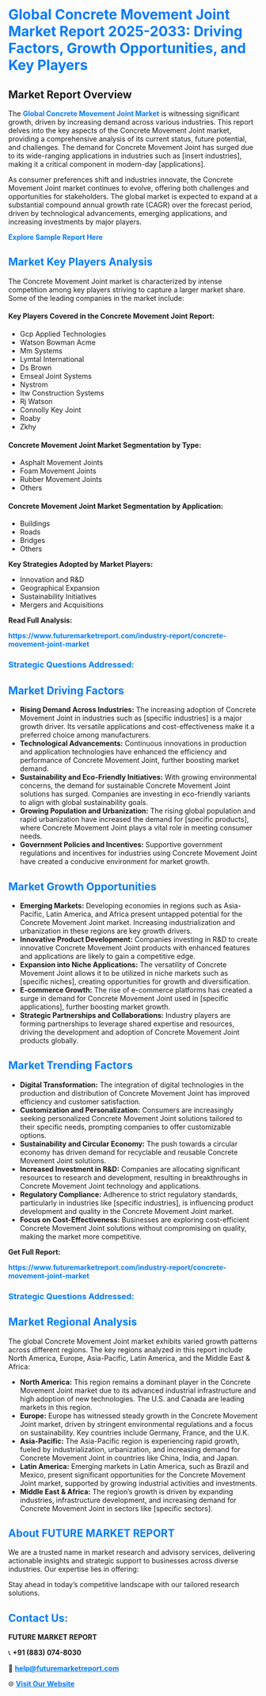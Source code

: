 <h1 style="color: #007BFF;">Global Concrete Movement Joint Market Report 2025-2033: Driving Factors, Growth Opportunities, and Key Players</h1>

<section id="overview">
<h2>Market Report Overview</h2>
<p>The <a href="https://www.futuremarketreport.com/industry-report/concrete-movement-joint-market" style="color: #007BFF; text-decoration: none;"><strong>Global Concrete Movement Joint Market</strong></a> is witnessing significant growth, driven by increasing demand across various industries. This report delves into the key aspects of the Concrete Movement Joint market, providing a comprehensive analysis of its current status, future potential, and challenges. The demand for Concrete Movement Joint has surged due to its wide-ranging applications in industries such as [insert industries], making it a critical component in modern-day [applications].</p>
<p>As consumer preferences shift and industries innovate, the Concrete Movement Joint market continues to evolve, offering both challenges and opportunities for stakeholders. The global market is expected to expand at a substantial compound annual growth rate (CAGR) over the forecast period, driven by technological advancements, emerging applications, and increasing investments by major players.</p>
</section>

<section id="overview">
<p><a href="https://www.futuremarketreport.com/request-sample/reportId=30402" style="color: #007BFF; text-decoration: none;"><strong>Explore Sample Report Here</strong></a></p>
</section>

<section id="key-players">
<h2 style="color: #007BFF;">Market Key Players Analysis</h2>
<p>The Concrete Movement Joint market is characterized by intense competition among key players striving to capture a larger market share. Some of the leading companies in the market include:</p>
<h4>Key Players Covered in the Concrete Movement Joint Report:</h4>
<ul><li>Gcp Applied Technologies</li><li>Watson Bowman Acme</li><li>Mm Systems</li><li>Lymtal International</li><li>Ds Brown</li><li>Emseal Joint Systems</li><li>Nystrom</li><li>Itw Construction Systems</li><li>Rj Watson</li><li>Connolly Key Joint</li><li>Roaby</li><li>Zkhy</li></ul>
<h4>Concrete Movement Joint Market Segmentation by Type:</h4>
<ul><li>Asphalt Movement Joints</li><li>Foam Movement Joints</li><li>Rubber Movement Joints</li><li>Others</li></ul>

<h4>Concrete Movement Joint Market Segmentation by Application:</h4>
<ul><li>Buildings</li><li>Roads</li><li>Bridges</li><li>Others</li></ul>
<p><strong>Key Strategies Adopted by Market Players:</strong></p>
<ul>
<li>Innovation and R&D</li>
<li>Geographical Expansion</li>
<li>Sustainability Initiatives</li>
<li>Mergers and Acquisitions</li>
</ul>
</section>

<section>
<p><strong>Read Full Analysis: </strong></p><a href="https://www.futuremarketreport.com/industry-report/concrete-movement-joint-market" style="color: #007BFF; text-decoration: none;"><strong>https://www.futuremarketreport.com/industry-report/concrete-movement-joint-market</strong></a>
<h3 style="color: #007BFF;">Strategic Questions Addressed:</h3>
</section>

<section id="driving-factors">
<h2 style="color: #007BFF;">Market Driving Factors</h2>
<ul>
<li><strong>Rising Demand Across Industries:</strong> The increasing adoption of Concrete Movement Joint in industries such as [specific industries] is a major growth driver. Its versatile applications and cost-effectiveness make it a preferred choice among manufacturers.</li>
<li><strong>Technological Advancements:</strong> Continuous innovations in production and application technologies have enhanced the efficiency and performance of Concrete Movement Joint, further boosting market demand.</li>
<li><strong>Sustainability and Eco-Friendly Initiatives:</strong> With growing environmental concerns, the demand for sustainable Concrete Movement Joint solutions has surged. Companies are investing in eco-friendly variants to align with global sustainability goals.</li>
<li><strong>Growing Population and Urbanization:</strong> The rising global population and rapid urbanization have increased the demand for [specific products], where Concrete Movement Joint plays a vital role in meeting consumer needs.</li>
<li><strong>Government Policies and Incentives:</strong> Supportive government regulations and incentives for industries using Concrete Movement Joint have created a conducive environment for market growth.</li>
</ul>
</section>

<section id="growth-opportunities">
<h2 style="color: #007BFF;">Market Growth Opportunities</h2>
<ul>
<li><strong>Emerging Markets:</strong> Developing economies in regions such as Asia-Pacific, Latin America, and Africa present untapped potential for the Concrete Movement Joint market. Increasing industrialization and urbanization in these regions are key growth drivers.</li>
<li><strong>Innovative Product Development:</strong> Companies investing in R&D to create innovative Concrete Movement Joint products with enhanced features and applications are likely to gain a competitive edge.</li>
<li><strong>Expansion into Niche Applications:</strong> The versatility of Concrete Movement Joint allows it to be utilized in niche markets such as [specific niches], creating opportunities for growth and diversification.</li>
<li><strong>E-commerce Growth:</strong> The rise of e-commerce platforms has created a surge in demand for Concrete Movement Joint used in [specific applications], further boosting market growth.</li>
<li><strong>Strategic Partnerships and Collaborations:</strong> Industry players are forming partnerships to leverage shared expertise and resources, driving the development and adoption of Concrete Movement Joint products globally.</li>
</ul>
</section>

<section id="trending-factors">
<h2 style="color: #007BFF;">Market Trending Factors</h2>
<ul>
<li><strong>Digital Transformation:</strong> The integration of digital technologies in the production and distribution of Concrete Movement Joint has improved efficiency and customer satisfaction.</li>
<li><strong>Customization and Personalization:</strong> Consumers are increasingly seeking personalized Concrete Movement Joint solutions tailored to their specific needs, prompting companies to offer customizable options.</li>
<li><strong>Sustainability and Circular Economy:</strong> The push towards a circular economy has driven demand for recyclable and reusable Concrete Movement Joint solutions.</li>
<li><strong>Increased Investment in R&D:</strong> Companies are allocating significant resources to research and development, resulting in breakthroughs in Concrete Movement Joint technology and applications.</li>
<li><strong>Regulatory Compliance:</strong> Adherence to strict regulatory standards, particularly in industries like [specific industries], is influencing product development and quality in the Concrete Movement Joint market.</li>
<li><strong>Focus on Cost-Effectiveness:</strong> Businesses are exploring cost-efficient Concrete Movement Joint solutions without compromising on quality, making the market more competitive.</li>
</ul>
</section>

<section>
<p><strong>Get Full Report: </strong></p><a href="https://www.futuremarketreport.com/industry-report/concrete-movement-joint-market" style="color: #007BFF; text-decoration: none;"><strong>https://www.futuremarketreport.com/industry-report/concrete-movement-joint-market</strong></a>
<h3 style="color: #007BFF;">Strategic Questions Addressed:</h3>
</section>


<section id="regional-analysis">
<h2 style="color: #007BFF;">Market Regional Analysis</h2>
<p>The global Concrete Movement Joint market exhibits varied growth patterns across different regions. The key regions analyzed in this report include North America, Europe, Asia-Pacific, Latin America, and the Middle East & Africa:</p>
<ul>
<li><strong>North America:</strong> This region remains a dominant player in the Concrete Movement Joint market due to its advanced industrial infrastructure and high adoption of new technologies. The U.S. and Canada are leading markets in this region.</li>
<li><strong>Europe:</strong> Europe has witnessed steady growth in the Concrete Movement Joint market, driven by stringent environmental regulations and a focus on sustainability. Key countries include Germany, France, and the U.K.</li>
<li><strong>Asia-Pacific:</strong> The Asia-Pacific region is experiencing rapid growth, fueled by industrialization, urbanization, and increasing demand for Concrete Movement Joint in countries like China, India, and Japan.</li>
<li><strong>Latin America:</strong> Emerging markets in Latin America, such as Brazil and Mexico, present significant opportunities for the Concrete Movement Joint market, supported by growing industrial activities and investments.</li>
<li><strong>Middle East & Africa:</strong> The region’s growth is driven by expanding industries, infrastructure development, and increasing demand for Concrete Movement Joint in sectors like [specific sectors].</li>
</ul>
</section>

<footer>
<h2 style="color: #007BFF;">About FUTURE MARKET REPORT</h2>
<p>We are a trusted name in market research and advisory services, delivering actionable insights and strategic support to businesses across diverse industries. Our expertise lies in offering:</p>

<p>Stay ahead in today’s competitive landscape with our tailored research solutions.</p>

<h2 style="color: #007BFF;">Contact Us:</h2>
<p><strong>FUTURE MARKET REPORT</strong></p>
<p>📞 <strong>+91 (883) 074-8030</strong></p>
<p>📧 <strong><a href="mailto:help@futuremarketreport.com" style="color: #007BFF;">help@futuremarketreport.com</a></strong></p>
<p>🌐 <strong><a href="https://www.futuremarketreport.com/" style="color: #007BFF;">Visit Our Website</a></strong></p>
</footer>